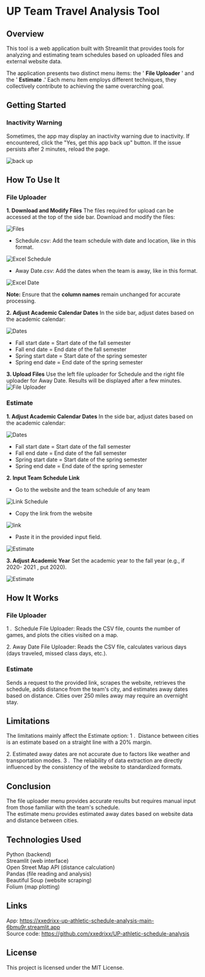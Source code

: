 # UP Team Travel Analysis Tool

## Overview

This tool is a web application built with Streamlit that provides tools for analyzing and estimating team schedules based on uploaded files and external website data.

The application presents two distinct menu items: the ' **File Uploader** ' and the ' **Estimate** .' Each menu item employs different techniques, they collectively contribute to achieving the same overarching goal.

## Getting Started

### Inactivity Warning
Sometimes, the app may display an inactivity warning due to inactivity. If encountered, click the "Yes, get this app back up" button. If the issue persists after 2 minutes, reload the page.

![back up](https://github.com/xxedrixx/UP-athletic-schedule-analysis/assets/105680488/f33e0fca-0d28-44bc-a73a-942fbafdafb4)

## How To Use It

### File Uploader

**1. Download and Modify Files**
The files required for upload can be accessed at the top of the side bar. Download and modify the files:

![Files](https://github.com/xxedrixx/UP-athletic-schedule-analysis/assets/105680488/7253766e-299a-4482-9264-787b2c400f71)


* Schedule.csv: Add the team schedule with date and location, like in this format.

![Excel Schedule](https://github.com/xxedrixx/UP-athletic-schedule-analysis/assets/105680488/54926af0-06dd-4b9b-8b77-fd073428876c)


* Away Date.csv: Add the dates when the team is away, like in this format.

![Excel Date](https://github.com/xxedrixx/UP-athletic-schedule-analysis/assets/105680488/1bacfcea-7cab-49fe-b74e-c172d7116084)


**Note:** Ensure that the **column names** remain unchanged for accurate processing.

**2. Adjust Academic Calendar Dates**
In the side bar, adjust dates based on the academic calendar:

![Dates](https://github.com/xxedrixx/UP-athletic-schedule-analysis/assets/105680488/9c15fd08-3bfb-44cc-a76d-3b8e7b66e5f5)

* Fall start date = Start date of the fall semester
* Fall end date = End date of the fall semester
* Spring start date = Start date of the spring semester
* Spring end date = End date of the spring semester

**3. Upload Files**
Use the left file uploader for Schedule and the right file uploader for Away Date. Results will be displayed after a few minutes.
![File Uploader](https://github.com/xxedrixx/UP-athletic-schedule-analysis/assets/105680488/8b40cb20-5294-43a0-82b0-9412a69986db)


### Estimate

**1. Adjust Academic Calendar Dates**
In the side bar, adjust dates based on the academic calendar:

![Dates](https://github.com/xxedrixx/UP-athletic-schedule-analysis/assets/105680488/9c15fd08-3bfb-44cc-a76d-3b8e7b66e5f5)

* Fall start date = Start date of the fall semester
* Fall end date = End date of the fall semester
* Spring start date = Start date of the spring semester
* Spring end date = End date of the spring semester


**2. Input Team Schedule Link**
* Go to the website and the team schedule of any team

![Link Schedule](https://github.com/xxedrixx/UP-athletic-schedule-analysis/assets/105680488/1ed9a998-e9fe-4779-b5e8-248b8bc1bcbe)


* Copy the link from the website

![link](https://github.com/xxedrixx/UP-athletic-schedule-analysis/assets/105680488/084f4379-b15d-4461-8df0-0470cfad96bf)


* Paste it in the provided input field.

![Estimate](https://github.com/xxedrixx/UP-athletic-schedule-analysis/assets/105680488/96bcc04f-57a7-4c83-a1e7-078380fac377)


**3. Adjust Academic Year**
Set the academic year to the fall year (e.g., if 2020- 2021 , put 2020).

![Estimate](https://github.com/xxedrixx/UP-athletic-schedule-analysis/assets/105680488/96bcc04f-57a7-4c83-a1e7-078380fac377)


## How It Works

### File Uploader
1 .  Schedule File Uploader: Reads the CSV file, counts the number of games, and plots the
cities visited on a map.

2. Away Date File Uploader: Reads the CSV file, calculates various days (days traveled,
    missed class days, etc.).

### Estimate
Sends a request to the provided link, scrapes the website, retrieves the schedule, adds
distance from the team's city, and estimates away dates based on distance. Cities over 250 miles away may require an overnight stay.


## Limitations
The limitations mainly affect the Estimate option:
1 .  Distance between cities is an estimate based on a straight line with a 20% margin.

2. Estimated away dates are not accurate due to factors like weather and transportation
    modes.
3 .  The reliability of data extraction are directly influenced by the consistency of the website
    to standardized formats.



## Conclusion
The file uploader menu provides accurate results but requires manual input from those
familiar with the team's schedule. <br>
The estimate menu provides estimated away dates based on website data and distance
between cities.


## Technologies Used
Python (backend) <br>
Streamlit (web interface) <br>
Open Street Map API (distance calculation) <br>
Pandas (file reading and analysis) <br>
Beautiful Soup (website scraping) <br>
Folium (map plotting) <br>

## Links
App: https://xxedrixx-up-athletic-schedule-analysis-main-6bmu9r.streamlit.app <br>
Source code: https://github.com/xxedrixx/UP-athletic-schedule-analysis


## License
This project is licensed under the MIT License.
